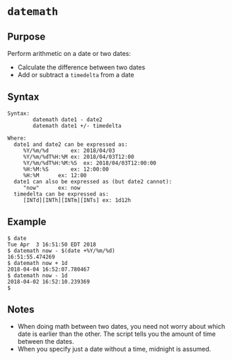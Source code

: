 # `datemath`

## Purpose
Perform arithmetic on a date or two dates:

  - Calculate the difference between two dates
  - Add or subtract a `timedelta` from a date

## Syntax
```
Syntax:
        datemath date1 - date2
        datemath date1 +/- timedelta

Where:
  date1 and date2 can be expressed as:
     %Y/%m/%d		ex: 2018/04/03
     %Y/%m/%dT%H:%M	ex: 2018/04/03T12:00
     %Y/%m/%dT%H:%M:%S	ex: 2018/04/03T12:00:00
     %H:%M:%S		ex: 12:00:00
     %H:%M		ex: 12:00
  date1 can also be expressed as (but date2 cannot):
     "now"		ex: now
  timedelta can be expressed as:
     [INTd][INTh][INTm][INTs] ex: 1d12h
```

## Example

```
$ date
Tue Apr  3 16:51:50 EDT 2018
$ datemath now - $(date +%Y/%m/%d)
16:51:55.474269
$ datemath now + 1d
2018-04-04 16:52:07.780467
$ datemath now - 1d
2018-04-02 16:52:10.239369
$ 
```

## Notes

  - When doing math between two dates, you need not worry about which date is earlier than the other.  The script tells you the amount of time between the dates.
  - When you specify just a date without a time, midnight is assumed.
